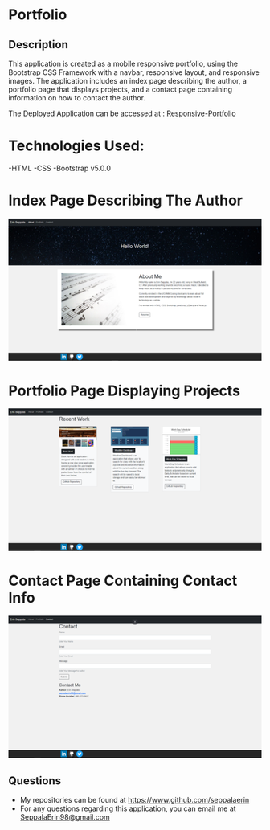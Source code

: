 # Portfolio

## Description
This application is created as a mobile responsive portfolio, using the Bootstrap CSS Framework with a navbar, responsive layout, and responsive images. The application includes an index page describing the author, a portfolio page that displays projects, and a contact page containing information on how to contact the author.

The Deployed Application can be accessed at : [Responsive-Portfolio](https://seppalaerin.github.io/Responsive-Portfolio/)

# Technologies Used:
-HTML
-CSS
-Bootstrap v5.0.0

# Index Page Describing The Author

![About](assets/img/About.png)

# Portfolio Page Displaying Projects

![Portfolio](assets/img/Portfolio.png)

# Contact Page Containing Contact Info

![Contact](assets/img/Contact.png)

## Questions
* My repositories can be found at https://www.github.com/seppalaerin
* For any questions regarding this application, you can email me at SeppalaErin98@gmail.com
